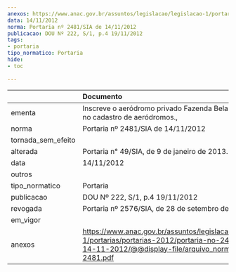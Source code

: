 ```yaml
---
anexos: https://www.anac.gov.br/assuntos/legislacao/legislacao-1/portarias/portarias-2012/portaria-no-2481-sia-de-14-11-2012/@@display-file/arquivo_norma/PA2012-2481.pdf
data: 14/11/2012
norma: Portaria nº 2481/SIA de 14/11/2012
publicacao: DOU Nº 222, S/1, p.4 19/11/2012
tags:
- portaria
tipo_normatico: Portaria
hide: 
- toc 
 
---
```


|                    | Documento                                                                                                                                                         |
|:-------------------|:------------------------------------------------------------------------------------------------------------------------------------------------------------------|
| ementa             | Inscreve o aeródromo privado Fazenda Bela Vista (MS) no cadastro de aeródromos.,                                                                                  |
| norma              | Portaria nº 2481/SIA de 14/11/2012                                                                                                                                |
| tornada_sem_efeito |                                                                                                                                                                   |
| alterada           | Portaria n° 49/SIA, de 9 de janeiro de 2013.                                                                                                                      |
| data               | 14/11/2012                                                                                                                                                        |
| outros             |                                                                                                                                                                   |
| tipo_normatico     | Portaria                                                                                                                                                          |
| publicacao         | DOU Nº 222, S/1, p.4 19/11/2012                                                                                                                                   |
| revogada           | Portaria nº 2576/SIA, de 28 de setembro de 2016.                                                                                                                  |
| em_vigor           |                                                                                                                                                                   |
| anexos             | https://www.anac.gov.br/assuntos/legislacao/legislacao-1/portarias/portarias-2012/portaria-no-2481-sia-de-14-11-2012/@@display-file/arquivo_norma/PA2012-2481.pdf |